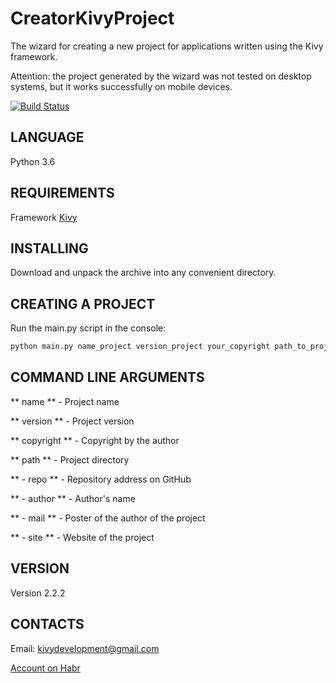 CreatorKivyProject
==================
The wizard for creating a new project for applications written using the Kivy framework.

Attention: the project generated by the wizard was not tested on desktop systems, but it works successfully on mobile devices.

[![Build Status](https://travis-ci.org/HeaTTheatR/CreatorKivyProject.svg?branch=master)](https://travis-ci.org/HeaTTheatR/CreatorKivyProject)

LANGUAGE
--------
Python 3.6

REQUIREMENTS
------------
Framework [Kivy](http://kivy.org)

INSTALLING
---------
Download and unpack the archive into any convenient directory.

CREATING A PROJECT
------------------
Run the main.py script in the console: 

```python
python main.py name_project version_project your_copyright path_to_project -repo repo_project_on_github -autor name_autor -mail mail_autor -site site_project
```

COMMAND LINE ARGUMENTS
----------------------
** name ** - Project name

** version ** - Project version 

** copyright ** - Copyright by the author

** path ** - Project directory 

** - repo ** - Repository address on GitHub

** - author ** - Author's name 

** - mail ** - Poster of the author of the project 

** - site ** - Website of the project 

VERSION
-------
Version 2.2.2

CONTACTS
--------
Email: kivydevelopment@gmail.com

[Account on Habr](https://habrahabr.ru/users/heattheatr/)
